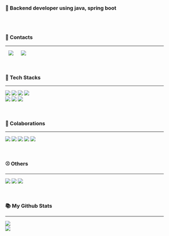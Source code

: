 
<div align="left">
    <h3> 🏁 Backend developer using java, spring boot</h3>
</div>
<br>
<br>

<div align="left">
    <h3>  📧 Contacts</h3>
</div>
<hr>
<div align="left">
    <a href="mailto:ehgns5668@naver.com"><img src="https://img.shields.io/badge/-ehgns5668@naver.com-black?style=square&logo=minutemailer&link=ehgns5668@naver.com" style="height: auto; margin-left: 10px; margin-right: 10px;"></a>
    <a href="mailto:ehgns5669@gmail.com"><img src="https://img.shields.io/badge/-ehgns5669@gmail.com-black?style=square&logo=gmail&link=ehgns5669@gmail.com" style="height: auto; margin-left: 10px; margin-right: 10px;"></a>
</div>
<br>
<br>

<div align="left">
    <h3>  🔨 Tech Stacks</h3>
</div>
<hr>
<div align="left">
    <img src="https://img.shields.io/badge/java-%23ED8B00.svg?style=for-the-badge&logo=java&logoColor=white"/>
    <img src="https://img.shields.io/badge/spring-%236DB33F.svg?style=for-the-badge&logo=spring&logoColor=white"/>
    <img src="https://img.shields.io/badge/mysql-%23000F.svg?style=for-the-badge&logo=mysql&logoColor=white"/>
    <img src="https://img.shields.io/badge/redis-%23DD0031.svg?style=for-the-badge&logo=redis&logoColor=white"/>
    <br>
    <img src="https://img.shields.io/badge/postgres-%23316192.svg?style=for-the-badge&logo=postgresql&logoColor=white"/>
    <img src="https://img.shields.io/badge/JWT-black?style=for-the-badge&logo=JSON%20web%20tokens"/>
    <img src="https://img.shields.io/badge/Spring%20Security-6DB33F?style=for-the-badge&logo=spring%20security&logoColor=white"/>
</div>
<br>
<br>
<div align="left">
    <h3> 📝 Colaborations</h3>
</div>
<hr>
<div align="left">
    <img src="https://img.shields.io/badge/DISCORD-%237289DA.svg?style=for-the-badge&logo=discord&logoColor=white"/>
    <img src="https://img.shields.io/badge/Notion-%23000000.svg?style=for-the-badge&logo=notion&logoColor=white"/>
    <img src="https://img.shields.io/badge/git-%23F05033.svg?style=for-the-badge&logo=git&logoColor=white"/>
    <img src="https://img.shields.io/badge/github-%23121011.svg?style=for-the-badge&logo=github&logoColor=white"/>
    <img src="https://img.shields.io/badge/-Swagger-%23Clojure?style=for-the-badge&logo=swagger&logoColor=white"/>
</div>
<br>
<br>
<div align="left">
    <h3> ⚾  Others</h3>
</div>
<hr>
<div align="left">
    <img src="https://img.shields.io/badge/Postman-FF6C37?style=for-the-badge&logo=postman&logoColor=white"/>
    <img src="https://img.shields.io/badge/Gradle-02303A.svg?style=for-the-badge&logo=Gradle&logoColor=white"/>
    <img src="https://img.shields.io/badge/IntelliJIDEA-000000.svg?style=for-the-badge&logo=intellij-idea&logoColor=white"/>
</div>
<br>
<br>
<div align="left">
    <h3>  📚 My Github Stats</h3>
</div>
<hr>
<div align="left">
 <img src="https://github-readme-stats.vercel.app/api?username=ehgns852&show_icons=true&theme=tokyonight"/>
	<br>
 <img src="https://github-readme-stats.vercel.app/api/top-langs/?username=ehgns852&layout=compact&theme=tokyonight"/>
</div>

